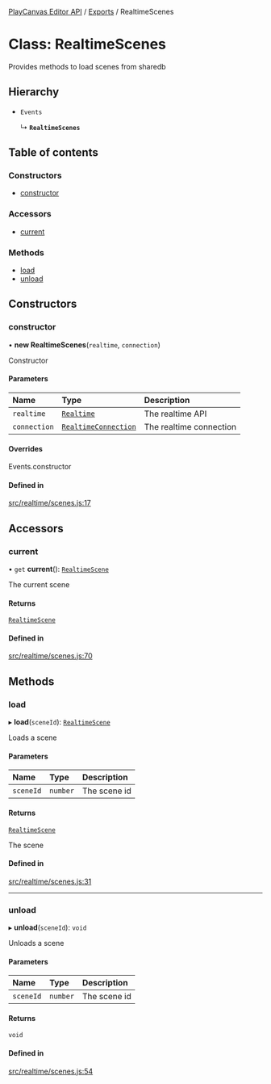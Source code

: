[PlayCanvas Editor API](../README.md) / [Exports](../modules.md) / RealtimeScenes

# Class: RealtimeScenes

Provides methods to load scenes from sharedb

## Hierarchy

- `Events`

  ↳ **`RealtimeScenes`**

## Table of contents

### Constructors

- [constructor](RealtimeScenes.md#constructor)

### Accessors

- [current](RealtimeScenes.md#current)

### Methods

- [load](RealtimeScenes.md#load)
- [unload](RealtimeScenes.md#unload)

## Constructors

### constructor

• **new RealtimeScenes**(`realtime`, `connection`)

Constructor

#### Parameters

| Name | Type | Description |
| :------ | :------ | :------ |
| `realtime` | [`Realtime`](Realtime.md) | The realtime API |
| `connection` | [`RealtimeConnection`](RealtimeConnection.md) | The realtime connection |

#### Overrides

Events.constructor

#### Defined in

[src/realtime/scenes.js:17](https://github.com/playcanvas/editor-api/blob/08f5d47/src/realtime/scenes.js#L17)

## Accessors

### current

• `get` **current**(): [`RealtimeScene`](RealtimeScene.md)

The current scene

#### Returns

[`RealtimeScene`](RealtimeScene.md)

#### Defined in

[src/realtime/scenes.js:70](https://github.com/playcanvas/editor-api/blob/08f5d47/src/realtime/scenes.js#L70)

## Methods

### load

▸ **load**(`sceneId`): [`RealtimeScene`](RealtimeScene.md)

Loads a scene

#### Parameters

| Name | Type | Description |
| :------ | :------ | :------ |
| `sceneId` | `number` | The scene id |

#### Returns

[`RealtimeScene`](RealtimeScene.md)

The scene

#### Defined in

[src/realtime/scenes.js:31](https://github.com/playcanvas/editor-api/blob/08f5d47/src/realtime/scenes.js#L31)

___

### unload

▸ **unload**(`sceneId`): `void`

Unloads a scene

#### Parameters

| Name | Type | Description |
| :------ | :------ | :------ |
| `sceneId` | `number` | The scene id |

#### Returns

`void`

#### Defined in

[src/realtime/scenes.js:54](https://github.com/playcanvas/editor-api/blob/08f5d47/src/realtime/scenes.js#L54)
